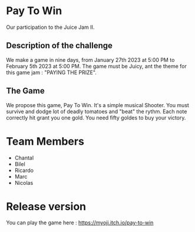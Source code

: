 # Pay To Win
Our participation to the Juice Jam II.


## Description of the challenge
We make a game in nine days, from January 27th 2023 at 5:00 PM to February 5th 2023 at 5:00 PM.
The game must be Juicy, ant the theme for this game jam : "PAYING THE PRIZE".

## The Game
We propose this game, Pay To Win.
It's a simple musical Shooter. You must survive and dodge lot of deadly tomatoes and "beat" the rythm. Each note correctly hit grant you one gold. You need fifty goldes to buy your victory.

# Team Members
* Chantal
* Bilel
* Ricardo
* Marc
* Nicolas

# Release version
You can play the game here :
https://myoji.itch.io/pay-to-win

